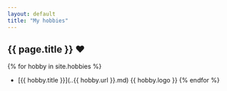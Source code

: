```yaml
---
layout: default
title: "My hobbies"
---
```


## {{ page.title }} :heart:

{% for hobby in site.hobbies %}
* [{{ hobby.title }}](..\{{ hobby.url }}.md) {{ hobby.logo }}
{% endfor %}

